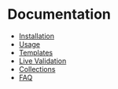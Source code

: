 Documentation
====

- [Installation](installation.md)
- [Usage](usage.md)
- [Templates](templates.md)
- [Live Validation](live-validation.md)
- [Collections](collections.md)
- [FAQ](faq.md)
